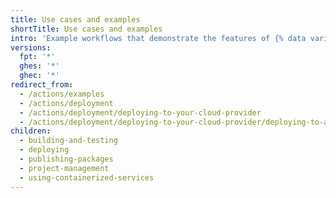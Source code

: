 ```yaml
---
title: Use cases and examples
shortTitle: Use cases and examples
intro: 'Example workflows that demonstrate the features of {% data variables.product.prodname_actions %}.'
versions:
  fpt: '*'
  ghes: '*'
  ghec: '*'
redirect_from:
  - /actions/examples
  - /actions/deployment
  - /actions/deployment/deploying-to-your-cloud-provider
  - /actions/deployment/deploying-to-your-cloud-provider/deploying-to-azure
children:
  - building-and-testing
  - deploying
  - publishing-packages
  - project-management
  - using-containerized-services
---
```


